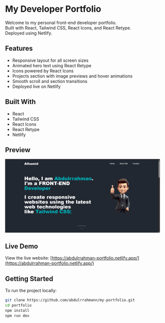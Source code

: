 # My Developer Portfolio

Welcome to my personal front-end developer portfolio.  
Built with React, Tailwind CSS, React Icons, and React Retype.  
Deployed using Netlify.

## Features

- Responsive layout for all screen sizes
- Animated hero text using React Retype
- Icons powered by React Icons
- Projects section with image previews and hover animations
- Smooth scroll and section transitions
- Deployed live on Netlify

## Built With

- React
- Tailwind CSS
- React Icons
- React Retype
- Netlify

## Preview

![Portfolio Preview](src/images/my-portfolio.png)

## Live Demo

View the live website: [https://abdulrrahman-portfolio.netlify.app/](https://abdulrrahman-portfolio.netlify.app/)

## Getting Started

To run the project locally:

```bash
git clone https://github.com/abdulrrahmann/my-portfolio.git
cd portfolio
npm install
npm run dev
```
